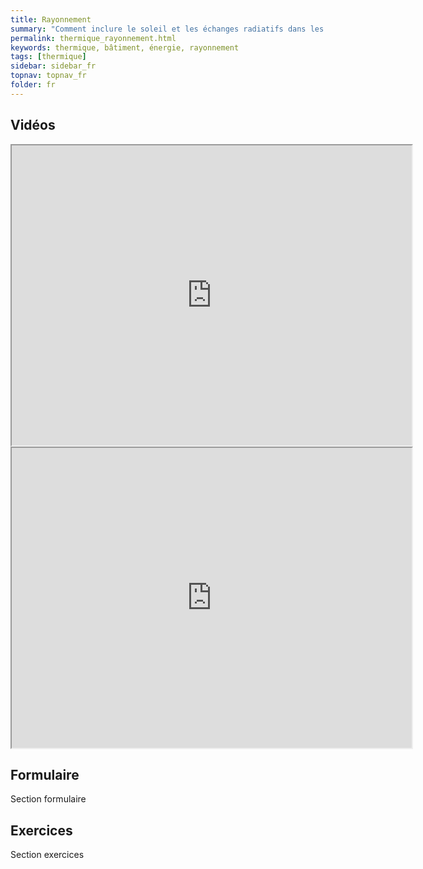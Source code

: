 ```yaml
---
title: Rayonnement
summary: "Comment inclure le soleil et les échanges radiatifs dans les calculs"
permalink: thermique_rayonnement.html
keywords: thermique, bâtiment, énergie, rayonnement
tags: [thermique]
sidebar: sidebar_fr
topnav: topnav_fr
folder: fr
---
```


## Vidéos

<iframe src="https://player.vimeo.com/video/142485394?color=ff9933&portrait=0" width="640" height="480" frameborder="1" webkitallowfullscreen mozallowfullscreen allowfullscreen></iframe>

<iframe src="https://player.vimeo.com/video/142616863?color=ff9933&portrait=0" width="640" height="480" frameborder="1" webkitallowfullscreen mozallowfullscreen allowfullscreen></iframe>

## Formulaire

Section formulaire

## Exercices

Section exercices
